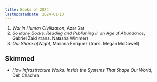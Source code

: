 ```yaml
---
title: Books of 2024
lastUpdatedDate: 2024-01-13
---
```


1. *War in Human Civilization*, Azar Gat
2. *So Many Books: Reading and Publishing in an Age of Abundance*, Gabriel Zaid (trans. Natasha Wimmer)
3. *Our Share of Night*, Mariana Enriquez (trans. Megan McDowell)

## Skimmed

- *How Infrastructure Works: Inside the Systems That Shape Our World*, Deb Chachra